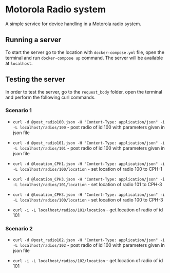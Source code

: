 # Motorola Radio system
A simple service for device handling in a Motorola radio system.
 
## Running a server
To start the server go to the location with `docker-compose.yml` file, open the terminal
 and run `docker-compose up` command. The server will be available at `localhost`.

## Testing the server
In order to test the server, go to the `request_body` folder, open the terminal and
perform the following curl commands.

### Scenario 1

- `curl -d @post_radio100.json -H "Content-Type: application/json" -i -L localhost/radios/100` - post radio of id 100 with parameters given in json file

- `curl -d @post_radio101.json -H "Content-Type: application/json" -i -L localhost/radios/101` - post radio of id 100 with parameters given in json file

- `curl -d @location_CPH1.json -H "Content-Type: application/json" -i -L localhost/radios/100/location` - set location of radio 100 to CPH-1

- `curl -d @location_CPH3.json -H "Content-Type: application/json" -i -L localhost/radios/101/location` - set location of radio 101 to CPH-3

- `curl -d @location_CPH3.json -H "Content-Type: application/json" -i -L localhost/radios/100/location` - set location of radio 100 to CPH-3

- `curl -i -L localhost/radios/101/location` - get location of radio of id 101

### Scenario 2
- `curl -d @post_radio102.json -H "Content-Type: application/json" -i -L localhost/radios/102` - post radio of id 100 with parameters given in json file

- `curl -i -L localhost/radios/102/location` -  get location of radio of id 101

